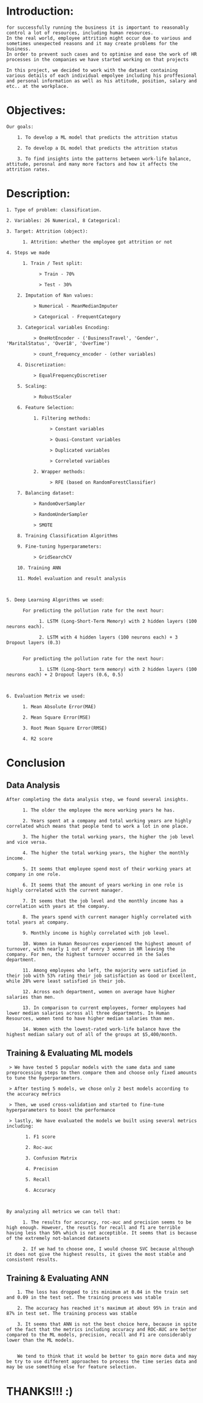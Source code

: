 # Introduction: 

    for successfully running the business it is important to reasonably control a lot of resources, including human resources.
    In the real world, employee attrition might occur due to various and sometimes unexpected reasons and it may create problems for the business.
    In order to prevent such cases and to optimise and ease the work of HR processes in the companies we have started working on that projects

    In this project, we decided to work with the dataset containing various details of each individual empolyee including his proffesional and personal information as well as his attitude, position, salary and etc.. at the workplace.



# Objectives: 

    Our goals:

        1. To develop a ML model that predicts the attrition status
    
        2. To develop a DL model that predicts the attrition status
    
        3. To find insights into the patterns between work-life balance, attitude, perosnal and many more factors and how it affects the attrition rates.

        

# Description:  

    1. Type of problem: classification.

    2. Variables: 26 Numerical, 8 Categorical:          

    3. Target: Attrition (object):

          1. Attrition: whether the employee got attrition or not

    4. Steps we made
  
          1. Train / Test split:
    
                > Train - 70%
    
                > Test - 30%

        2. Imputation of Nan values:

              > Numerical - MeanMedianImputer
  
              > Categorical - FrequentCategory

        3. Categorical variables Encoding:

              > OneHotEncoder - ('BusinessTravel', 'Gender', 'MaritalStatus', 'Over18', 'OverTime')
  
              > count_frequency_encoder - (other variables)

        4. Discretization:

              > EqualFrequencyDiscretiser

        5. Scaling:

              > RobustScaler

        6. Feature Selection:

              1. Filtering methods:
  
                    > Constant variables
    
                    > Quasi-Constant variables
    
                    > Duplicated variables
    
                    > Correleted variables
  
              2. Wrapper methods:
  
                    > RFE (based on RandomForestClassifier)

        7. Balancing dataset:

              > RandomOverSampler
  
              > RandomUnderSampler
  
              > SMOTE

        8. Training Classification Algorithms

        9. Fine-tuning hyperparameters:

              > GridSearchCV

        10. Training ANN

        11. Model evaluation and result analysis

    
    
    5. Deep Learning Algorithms we used:

          For predicting the pollution rate for the next hour:
  
                1. LSTM (Long-Short-Term Memory) with 2 hidden layers (100 neurons each).
    
                2. LSTM with 4 hidden layers (100 neurons each) + 3 Dropout layers (0.3)
    
              
          For predicting the pollution rate for the next hour:
  
                1. LSTM (Long-Short term memory) with 2 hidden layers (100 neurons each) + 2 Dropout layers (0.6, 0.5)


     
    6. Evaluation Metrix we used:

          1. Mean Absolute Error(MAE)
  
          2. Mean Square Error(MSE)
  
          3. Root Mean Square Error(RMSE)
  
          4. R2 score



# Conclusion

##  Data Analysis

    After completing the data analysis step, we found several insights. 

          1. The older the employee the more working years he has.
  
          2. Years spent at a company and total working years are highly correlated which means that people tend to work a lot in one place.
  
          3. The higher the total working years, the higher the job level and vice versa.
  
          4. The higher the total working years, the higher the monthly income.
  
          5. It seems that employee spend most of their working years at company in one role.
  
          6. It seems that the amount of years working in one role is highly correlated with the current manager.
  
          7. It seems that the job level and the monthly income has a correlation with years at the company.
  
          8. The years spend with current manager highly correlated with total years at company.
  
          9. Monthly income is highly correlated with job level.
  
          10. Women in Human Resources experienced the highest amount of turnover, with nearly 1 out of every 3 women in HR leaving the company. For men, the highest turnover occurred in the Sales department.
  
          11. Among employees who left, the majority were satisfied in their job with 53% rating their job satisfaction as Good or Excellent, while 28% were least satisfied in their job.
  
          12. Across each department, women on average have higher salaries than men.
  
          13. In comparison to current employees, former employees had lower median salaries across all three departments. In Human Resources, women tend to have higher median salaries than men.
  
          14. Women with the lowest-rated work-life balance have the highest median salary out of all of the groups at $5,400/month.

        
        
## Training & Evaluating ML models
   
     > We have tested 5 popular models with the same data and same preprocessing steps to then compare them and choose only fixed amounts to tune the hyperparameters. 

     > After testing 5 models, we chose only 2 best models according to the accuracy metrics 

     > Then, we used cross-validation and started to fine-tune hyperparameters to boost the performance 

     > lastly, We have evaluated the models we built using several metrics including: 

           1. F1 score
  
           2. Roc-auc 
  
           3. Confusion Matrix 
  
           4. Precision
  
           5. Recall 
  
           6. Accuracy

        

    By analyzing all metrics we can tell that: 

          1. The results for accuracy, roc-auc and precision seems to be high enough. However, the resutls for recall and f1 are terrible having less than 50% which is not acceptible. It seems that is because of the extremely not-balanced datasets
  
          2. If we had to choose one, I would choose SVC because although it does not give the highest results, it gives the most stable and consistent results.


                
   ## Training & Evaluating ANN

        1. The loss has dropped to its minimum at 0.04 in the train set and 0.09 in the test set. The training process was stable

        2. The accuracy has reached it's maximum at about 95% in train and 87% in test set. The training process was stable

        3. It seems that ANN is not the best choice here, because in spite of the fact that the metrics including accuracy and ROC-AUC are better compared to the ML models, precision, recall and F1 are considerably lower than the ML models. 

        
        We tend to think that it would be better to gain more data and may be try to use different approaches to process the time series data and may be use something else for feature selection.

                
   # THANKS!!! :)
